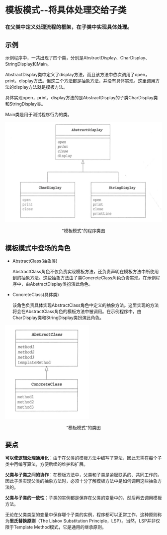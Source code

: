 # 模板模式--将具体处理交给子类

### 在父类中定义处理流程的框架，在子类中实现具体处理。

## 示例
示例程序中，一共出现了四个类，分别是AbstractDisplay、CharDisplay、StringDisplay和Main。

AbstractDisplay类中定义了display方法，而且该方法中依次调用了open，print，display方法。但这三个方法都是抽象方法，并没有具体实现。这里调用方法的display方法就是模板方法。

具体实现open，print，display方法的是AbstractDisplay的子类CharDisplay类和StringDisplay类。

Main类是用于测试程序行为的类。

![示例程序的类图.png](img/"模板模式"的示例程序类图.png)
<div style="text-align: center;">"模板模式"的程序类图</div>

## 模板模式中登场的角色
- AbstractClass(抽象类)

  AbstractClass角色不仅负责实现模板方法，还负责声明在模板方法中所使用到的抽象方法。这些抽象方法由子类ConcreteClass角色负责实现。在示例程序中，由AbstractDisplay类扮演此角色。

- ConcreteClass(具体类)

  该角色负责具体实现AbstractClass角色中定义的抽象方法。这里实现的方法将会在AbstractClass角色的模板方法中被调用。在示例程序中，由CharDisplay类和StringDisplay类扮演此角色。

!["模板模式"的类图.png](img/"模板模式"的类图.png)
<div style="text-align: center;">"模板模式"的类图</div> 

## 要点

**可以使逻辑处理通用化**：由于在父类的模板方法中编写了算法，因此无需在每个子类中再编写算法，方便后续的维护和扩展。

**父类与子类之间的协作**：在模板方法中，父类和子类是紧密联系的、共同工作的。因此子类实现父类的抽象方法时，必须十分了解模板方法中是如何调用这些抽象方法的。

**父类与子类的一致性**：子类的实例都是保存在父类的变量中的，然后再去调用模板方法。

无论在父类类型的变量中保存哪个子类的实例，程序都可以正常工作，这种原则称为**里氏替换原则**（The Liskov Substitution Principle，LSP）。当然，LSP并非仅限于Template Method模式，它是通用的继承原则。

